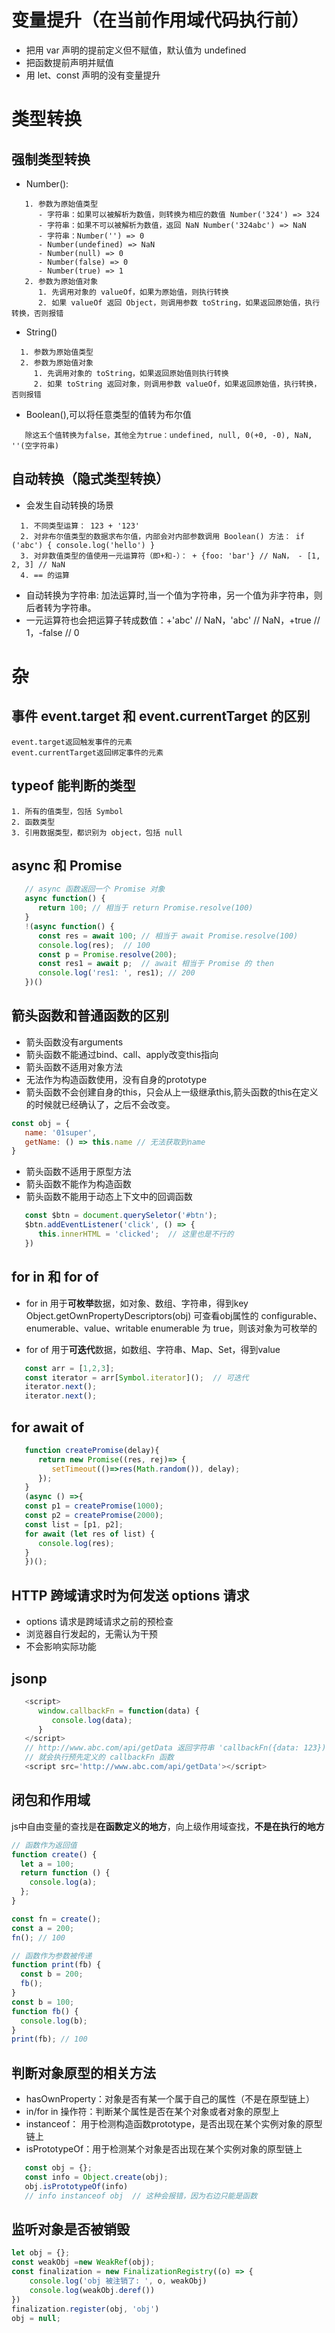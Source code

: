 # 变量提升（在当前作用域代码执行前）
   - 把用 var 声明的提前定义但不赋值，默认值为 undefined
   - 把函数提前声明并赋值
   - 用 let、const 声明的没有变量提升

# 类型转换

## 强制类型转换

- Number():

```
   1. 参数为原始值类型
      - 字符串：如果可以被解析为数值，则转换为相应的数值 Number('324') => 324
      - 字符串：如果不可以被解析为数值，返回 NaN Number('324abc') => NaN
      - 字符串：Number('') => 0
      - Number(undefined) => NaN
      - Number(null) => 0
      - Number(false) => 0
      - Number(true) => 1
   2. 参数为原始值对象
      1. 先调用对象的 valueOf，如果为原始值，则执行转换
      2. 如果 valueOf 返回 Object，则调用参数 toString，如果返回原始值，执行转换，否则报错
```

- String()

```
  1. 参数为原始值类型
  2. 参数为原始值对象
     1. 先调用对象的 toString，如果返回原始值则执行转换
     2. 如果 toString 返回对象，则调用参数 valueOf，如果返回原始值，执行转换，否则报错
```

- Boolean(),可以将任意类型的值转为布尔值

```
   除这五个值转换为false，其他全为true：undefined, null, 0(+0, -0), NaN, ''(空字符串)
```

## 自动转换（隐式类型转换）

- 会发生自动转换的场景

```
  1. 不同类型运算： 123 + '123'
  2. 对非布尔值类型的数据求布尔值，内部会对内部参数调用 Boolean() 方法： if ('abc') { console.log('hello') }
  3. 对非数值类型的值使用一元运算符（即+和-）： + {foo: 'bar'} // NaN， - [1, 2, 3] // NaN
  4. == 的运算
```

- 自动转换为字符串: 加法运算时,当一个值为字符串，另一个值为非字符串，则后者转为字符串。
- 一元运算符也会把运算子转成数值：+'abc' // NaN，'abc' // NaN，+true // 1，-false // 0

# 杂

## 事件 event.target 和 event.currentTarget 的区别

```
event.target返回触发事件的元素
event.currentTarget返回绑定事件的元素
```

## typeof 能判断的类型

```
1. 所有的值类型，包括 Symbol
2. 函数类型
3. 引用数据类型，都识别为 object，包括 null
```

## async 和 Promise

``` JavaScript
   // async 函数返回一个 Promise 对象
   async function() {
      return 100; // 相当于 return Promise.resolve(100)
   }
   !(async function() {
      const res = await 100; // 相当于 await Promise.resolve(100)
      console.log(res);  // 100
      const p = Promise.resolve(200);
      const res1 = await p;  // await 相当于 Promise 的 then
      console.log('res1: ', res1); // 200
   })()
```

## 箭头函数和普通函数的区别

- 箭头函数没有arguments 
- 箭头函数不能通过bind、call、apply改变this指向
- 箭头函数不适用对象方法
- 无法作为构造函数使用，没有自身的prototype
- 箭头函数不会创建自身的this，只会从上一级继承this,箭头函数的this在定义的时候就已经确认了，之后不会改变。

``` JavaScript
const obj = {
   name: '01super',
   getName: () => this.name // 无法获取到name
}
```
- 箭头函数不适用于原型方法
- 箭头函数不能作为构造函数
- 箭头函数不能用于动态上下文中的回调函数
``` JavaScript
   const $btn = document.querySeletor('#btn');
   $btn.addEventListener('click', () => {
      this.innerHTML = 'clicked';  // 这里也是不行的
   })
```

## for in 和 for of

- for in 用于**可枚举**数据，如对象、数组、字符串，得到key
   Object.getOwnPropertyDescriptors(obj) 可查看obj属性的 
   configurable、enumerable、value、writable
   enumerable 为 true，则该对象为可枚举的

- for of 用于**可迭代**数据，如数组、字符串、Map、Set，得到value

``` JavaScript
   const arr = [1,2,3];
   const iterator = arr[Symbol.iterator]();  // 可迭代
   iterator.next();
   iterator.next();
```  

## for await of

``` JavaScript
   function createPromise(delay){
      return new Promise((res, rej)=> {
         setTimeout(()=>res(Math.random()), delay);
      });
   }
   (async () =>{
   const p1 = createPromise(1000);
   const p2 = createPromise(2000);
   const list = [p1, p2];
   for await (let res of list) {
      console.log(res);
   }
   })();
```

## HTTP 跨域请求时为何发送 options 请求
   - options 请求是跨域请求之前的预检查
   - 浏览器自行发起的，无需认为干预
   - 不会影响实际功能

## jsonp
``` JavaScript
   <script>
      window.callbackFn = function(data) {
         console.log(data);
      }
   </script>
   // http://www.abc.com/api/getData 返回字符串 'callbackFn({data: 123})'
   // 就会执行预先定义的 callbackFn 函数
   <script src='http://www.abc.com/api/getData'></script>
```

## 闭包和作用域
js中自由变量的查找是**在函数定义的地方**，向上级作用域查找，**不是在执行的地方**  
```javascript
// 函数作为返回值
function create() {
  let a = 100;
  return function () {
    console.log(a);
  };
}

const fn = create();
const a = 200;
fn(); // 100

// 函数作为参数被传递
function print(fb) {
  const b = 200;
  fb();
}
const b = 100;
function fb() {
  console.log(b);
}
print(fb); // 100

```

## 判断对象原型的相关方法
   - hasOwnProperty：对象是否有某一个属于自己的属性（不是在原型链上）
   - in/for in 操作符：判断某个属性是否在某个对象或者对象的原型上
   - instanceof： 用于检测构造函数prototype，是否出现在某个实例对象的原型链上
   - isPrototypeOf：用于检测某个对象是否出现在某个实例对象的原型链上

   ```javascript
      const obj = {};
      const info = Object.create(obj);
      obj.isPrototypeOf(info)
      // info instanceof obj  // 这种会报错，因为右边只能是函数
   ```


## 监听对象是否被销毁
```javascript
let obj = {};
const weakObj =new WeakRef(obj);
const finalization = new FinalizationRegistry((o) => {
    console.log('obj 被注销了: ', o, weakObj)
    console.log(weakObj.deref())
})
finalization.register(obj, 'obj')
obj = null;
```